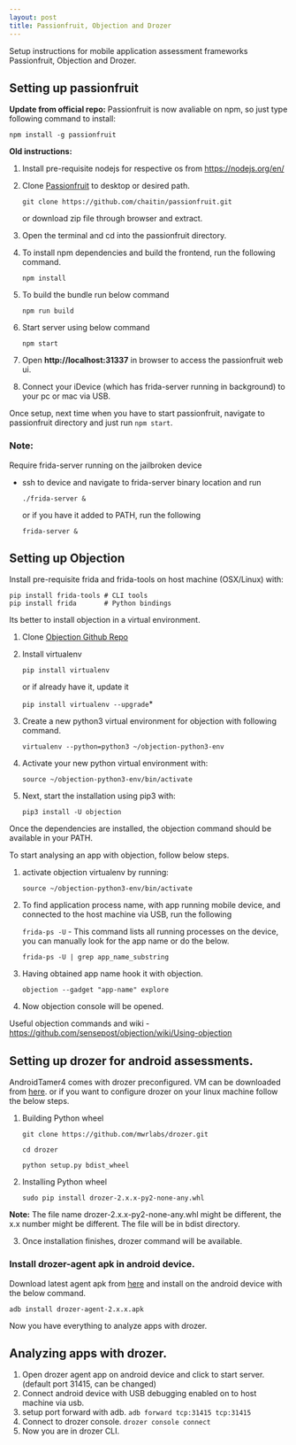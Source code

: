 ```yaml
---
layout: post
title: Passionfruit, Objection and Drozer
---
```


Setup instructions for mobile application assessment frameworks Passionfruit, Objection and Drozer.

<!-- more -->

## Setting up passionfruit

**Update from official repo:**
Passionfruit is now avaliable on npm, so just type following command to install:

```npm install -g passionfruit```

**Old instructions:**
1. Install pre-requisite nodejs for respective os from https://nodejs.org/en/
2. Clone [Passionfruit](https://github.com/chaitin/passionfruit) to desktop or desired path.

	```git clone https://github.com/chaitin/passionfruit.git```
	
	or download zip file through browser and extract.
3. Open the terminal and cd into the passionfruit directory.
4. To install npm dependencies and build the frontend, run the following command.
	
	`npm install`
	
5. To build the bundle run below command
	
	`npm run build`
	
6. Start server using below command
	
	`npm start`
	
7. Open **http://localhost:31337** in browser to access the passionfruit web ui.
8. Connect your iDevice (which has frida-server running in background) to your pc or mac via USB.

Once setup, next time when you have to start passionfruit, navigate to passionfruit directory and just run `npm start`.


### Note:
Require frida-server running on the jailbroken device
- ssh to device and navigate to frida-server binary location and run 
	
	`./frida-server &`
	
	or if you have it added to PATH, run the following
	
	`frida-server &`

## Setting up Objection

Install pre-requisite frida and frida-tools on host machine (OSX/Linux) with:
	
```
pip install frida-tools # CLI tools
pip install frida       # Python bindings
```
	
Its better to install objection in a virtual environment.
1. Clone [Objection Github Repo](https://github.com/sensepost/objection/)
2. Install virtualenv
	
	`pip install virtualenv`
	
	or if already have it, update it
	
	`pip install virtualenv --upgrade`*
3. Create a new python3 virtual environment for objection with following command.
	
	`virtualenv --python=python3 ~/objection-python3-env`
4. Activate your new python virtual environment with:
	
	`source ~/objection-python3-env/bin/activate`
5. Next, start the installation using pip3 with:
	
	`pip3 install -U objection`
	
Once the dependencies are installed, the objection command should be available in your PATH.

To start analysing an app with objection, follow below steps.
1. activate objection virtualenv by running:
	
	`source ~/objection-python3-env/bin/activate`
2. To find application process name, with app running mobile device, and connected to the host machine via USB, run the following
	
	`frida-ps -U` - This command lists all running processes on the device, you can manually look for the app name or do the below.
	
	`frida-ps -U | grep app_name_substring`
3. Having obtained app name hook it with objection.
	
	`objection --gadget "app-name" explore`
4. Now objection console will be opened.

Useful objection commands and wiki - https://github.com/sensepost/objection/wiki/Using-objection

## Setting up drozer for android assessments.

AndroidTamer4 comes with drozer preconfigured. VM can be downloaded from
[here](https://androidtamer.com/tamer4-release). or  if you want to configure drozer on your linux machine follow the below steps.
1. Building Python wheel
	
	`git clone https://github.com/mwrlabs/drozer.git`
	
	`cd drozer`
	
	`python setup.py bdist_wheel`

2. Installing Python wheel

	`sudo pip install drozer-2.x.x-py2-none-any.whl`

**Note:** The file name drozer-2.x.x-py2-none-any.whl might be different, the x.x number might be different. The file will be in bdist directory.

3. Once installation finishes, drozer command will be available.

### Install drozer-agent apk in android device.
Download latest agent apk from [here](https://github.com/mwrlabs/drozer/releases/) and install on the android device with the below command.

`adb install drozer-agent-2.x.x.apk`

 Now you have everything to analyze apps with drozer.

## Analyzing apps with drozer.
1. Open drozer agent app on android device and click to start server. (default port 31415, can be changed)
2. Connect android device with USB debugging enabled on to host machine via usb.
3. setup port forward with adb.
`adb forward tcp:31415 tcp:31415`
4. Connect to drozer console.
`drozer console connect`
5. Now you are in drozer CLI.
